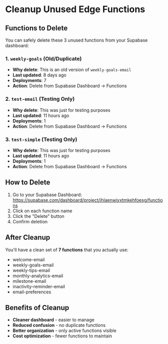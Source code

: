 # Cleanup Unused Edge Functions

## Functions to Delete

You can safely delete these 3 unused functions from your Supabase dashboard:

### 1. `weekly-goals` (Old/Duplicate)
- **Why delete**: This is an old version of `weekly-goals-email`
- **Last updated**: 8 days ago
- **Deployments**: 7
- **Action**: Delete from Supabase Dashboard → Functions

### 2. `test-email` (Testing Only)
- **Why delete**: This was just for testing purposes
- **Last updated**: 11 hours ago  
- **Deployments**: 1
- **Action**: Delete from Supabase Dashboard → Functions

### 3. `test-simple` (Testing Only)
- **Why delete**: This was just for testing purposes
- **Last updated**: 11 hours ago
- **Deployments**: 1
- **Action**: Delete from Supabase Dashboard → Functions

## How to Delete

1. Go to your Supabase Dashboard: https://supabase.com/dashboard/project/ihlaenwiyxtmkehfoesg/functions
2. Click on each function name
3. Click the "Delete" button
4. Confirm deletion

## After Cleanup

You'll have a clean set of **7 functions** that you actually use:

- welcome-email
- weekly-goals-email  
- weekly-tips-email
- monthly-analytics-email
- milestone-email
- inactivity-reminder-email
- email-preferences

## Benefits of Cleanup

- **Cleaner dashboard** - easier to manage
- **Reduced confusion** - no duplicate functions
- **Better organization** - only active functions visible
- **Cost optimization** - fewer functions to maintain
